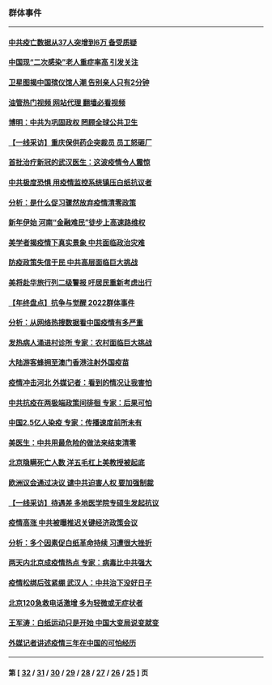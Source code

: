 ### 群体事件
---
#### [中共疫亡数据从37人突增到6万 备受质疑](../../pages/ncid279/n13907051.md?01171645) 
#### [中国现“二次感染”老人重症率高 引发关注](../../pages/ncid279/n13906493.md?01171645) 
#### [卫星图揭中国殡仪馆人潮 告别亲人只有2分钟](../../pages/ncid279/n13904053.md?01171645) 
#### [油管热门视频 网站代理 翻墙必看视频](http://138.2.39.72:81/youtube.html?epic-marker?01171645)
#### [博明：中共为巩固政权 罔顾全球公共卫生](../../pages/ncid279/n13901752.md?01171645) 
#### [【一线采访】重庆保供药企突裁员 员工怒砸厂](../../pages/ncid279/n13901673.md?01171645) 
#### [首批治疗新冠的武汉医生：这波疫情令人震惊](../../pages/ncid279/n13900313.md?01171645) 
#### [中共极度恐惧 用疫情监控系统镇压白纸抗议者](../../pages/ncid279/n13900225.md?01171645) 
#### [分析：是什么促习骤然放弃疫情清零政策](../../pages/ncid279/n13899652.md?01171645) 
#### [新年伊始 河南“金融难民”徒步上高速路维权](../../pages/ncid279/n13897842.md?01171645) 
#### [美学者揭疫情下真实景象 中共面临政治灾难](../../pages/ncid279/n13896569.md?01171645) 
#### [防疫政策失信于民 中共高层面临巨大挑战](../../pages/ncid279/n13894627.md?01171645) 
#### [美将赴华旅行列二级警报 吁居民重新考虑出行](../../pages/ncid279/n13894518.md?01171645) 
#### [【年终盘点】抗争与觉醒 2022群体事件](../../pages/ncid279/n13888314.md?01171645) 
#### [分析：从网络热搜数据看中国疫情有多严重](../../pages/ncid279/n13893186.md?01171645) 
#### [发热病人涌进村诊所 专家：农村面临巨大挑战](../../pages/ncid279/n13892271.md?01171645) 
#### [大陆游客蜂拥至澳门香港注射外国疫苗](../../pages/ncid279/n13892276.md?01171645) 
#### [疫情冲击河北 外媒记者：看到的情况让我害怕](../../pages/ncid279/n13891260.md?01171645) 
#### [中共抗疫在两极端政策间徘徊 专家：后果可怕](../../pages/ncid279/n13891235.md?01171645) 
#### [中国2.5亿人染疫 专家：传播速度前所未有](../../pages/ncid279/n13890708.md?01171645) 
#### [美医生：中共用最危险的做法来结束清零](../../pages/ncid279/n13889983.md?01171645) 
#### [北京隐瞒死亡人数 洋五毛杠上美教授被起底](../../pages/ncid279/n13886904.md?01171645) 
#### [欧洲议会通过决议 谴中共迫害人权 要加强制裁](../../pages/ncid279/n13885670.md?01171645) 
#### [【一线采访】待遇差 多地医学院专硕生发起抗议](../../pages/ncid279/n13883914.md?01171645) 
#### [疫情高涨 中共被曝推迟关键经济政策会议](../../pages/ncid279/n13884170.md?01171645) 
#### [分析：多个因素促白纸革命持续 习遭很大挫折](../../pages/ncid279/n13872455.md?01171645) 
#### [两天内北京成疫情热点 专家：病毒比中共强大](../../pages/ncid279/n13883440.md?01171645) 
#### [疫情松绑后弦紧绷 武汉人：中共治下没好日子](../../pages/ncid279/n13882348.md?01171645) 
#### [北京120急救电话激增 多为轻微或无症状者](../../pages/ncid279/n13882340.md?01171645) 
#### [王军涛：白纸运动只是开始 中国大变局说变就变](../../pages/ncid279/n13882183.md?01171645) 
#### [外媒记者讲述疫情三年在中国的可怕经历](../../pages/ncid279/n13881853.md?01171645) 

---
#### 第 [ [32](./32.md?01171645) / [31](./31.md?01171645) / [30](./30.md?01171645) / [29](./29.md?01171645) / [28](./28.md?01171645) / [27](./27.md?01171645) / [26](./26.md?01171645) / [25](./25.md?01171645) ] 页
